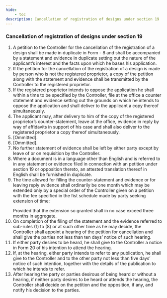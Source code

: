 ```yaml
---
hide:
    - toc
description: Cancellation of registration of designs under section 19
---
```


### Cancellation of registration of designs under section 19

1. A petition to the Controller for the cancellation of the registration of a design shall be made in duplicate in Form - 8 and shall be accompanied by a statement and evidence in duplicate setting out the nature of the applicant’s interest and the facts upon which he bases his application.
2. If the petition for the cancellation of the registration of a design is made by person who is not the registered proprietor, a copy of the petition along with the statement and evidence shall be transmitted by the Controller to the registered proprietor.
3. If the registered proprietor intends to oppose the application he shall within a time to be specified by the Controller, file at the office a counter statement and evidence setting out the grounds on which he intends to oppose the application and shall deliver to the applicant a copy thereof simultaneously.
4. The applicant may, after delivery to him of the copy of the registered proprietor’s counter-statement, leave at the office, evidence in reply by way of affidavits in support of his case and shall also deliver to the registered proprietor a copy thereof simultaneously.
5. [Ommitted].
6. [Ommitted].
7. No further statement of evidence shall be left by either party except by leave of or on requisition by the Controller.
8. Where a document is in a language other than English and is referred to in any statement or evidence filed in connection with an petition under section 19 or opposition thereto, an attested translation thereof in English shall be furnished in duplicate.
9. The time allowed for filling the counter-statement and evidence or for leaving reply evidence shall ordinarily be one month which may be extended only by a special order of the Controller given on a petition with the fee specified in the fist schedule made by party seeking extension of time: </p> Provided that the extension so granted shall in no case exceed three months in aggregate.
10. On completion of the filing of the statement and the evidence referred to sub-rules (1) to (8) or at such other time as he may decide, the Controller shall appoint a hearing of the petition for cancellation and shall give the parties not less than ten days’ notice of such hearing.
11. If either party desires to be heard, he shall give to the Controller a notice in Form 20 of his intention to attend the hearing.
12. If, at the hearing, either party intends to refer to any publication, he shall give to the Controller and to the other party not less than five days’ notice of such intention, together with the details of the publication to which he intends to refer.
13. After hearing the party or parties desirous of being heard or without a hearing, if neither party desires to be heard or attends the hearing, the Controller shall decide on the petition and the opposition, if any, and notify his decision to the parties.
